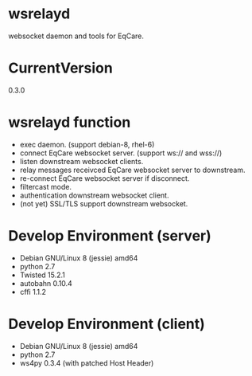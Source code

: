 # wsrelayd
websocket daemon and tools for EqCare.

# CurrentVersion
0.3.0

# wsrelayd function
- exec daemon. (support debian-8, rhel-6)
- connect EqCare websocket server. (support ws:// and wss://)
- listen downstream websocket clients.
- relay messages receivced EqCare websocket server to downstream.
- re-connect EqCare websocket server if disconnect.
- filtercast mode.
- authentication downstream websocket client.
- (not yet) SSL/TLS support downstream websocket.

# Develop Environment (server)
- Debian GNU/Linux 8 (jessie) amd64
- python 2.7
- Twisted 15.2.1
- autobahn 0.10.4
- cffi 1.1.2

# Develop Environment (client)
- Debian GNU/Linux 8 (jessie) amd64
- python 2.7
- ws4py 0.3.4 (with patched Host Header)

